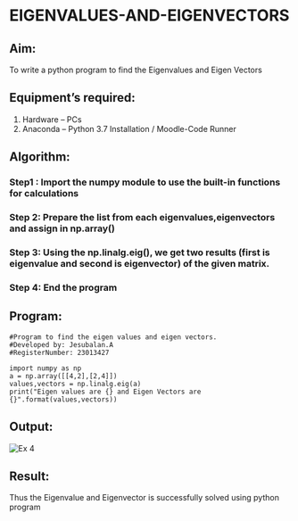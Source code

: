 # EIGENVALUES-AND-EIGENVECTORS
## Aim:
To write a python program to find the Eigenvalues and Eigen Vectors
## Equipment’s required:
1. 	Hardware – PCs
2. 	Anaconda – Python 3.7 Installation / Moodle-Code Runner
## Algorithm:
### Step1 : Import the numpy module to use the built-in functions for calculations 
### Step 2: Prepare the list from each eigenvalues,eigenvectors and assign in np.array()
### Step 3: Using the np.linalg.eig(),  we get two results (first is eigenvalue and second is eigenvector) of the given matrix.
### Step 4: End the program 

## Program:
```
#Program to find the eigen values and eigen vectors.
#Developed by: Jesubalan.A
#RegisterNumber: 23013427

import numpy as np
a = np.array([[4,2],[2,4]])
values,vectors = np.linalg.eig(a)
print("Eigen values are {} and Eigen Vectors are {}".format(values,vectors))
```

## Output:
![Ex 4](https://github.com/Jesubalan19/EIGENVALUES-AND-EIGENVECTORS/assets/144979294/e5e371d4-1070-4810-ac09-0607f9e6ef2a)

## Result:
Thus the Eigenvalue and Eigenvector is successfully solved using python program
